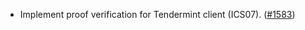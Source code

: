 *   Implement proof verification for Tendermint client (ICS07).
    ([#1583](https://github.com/informalsystems/ibc-rs/pull/1583))
